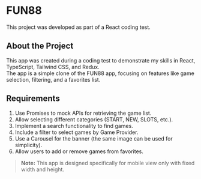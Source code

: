 # FUN88

This project was developed as part of a React coding test.

## About the Project

This app was created during a coding test to demonstrate my skills in React, TypeScript, Tailwind CSS, and Redux.  
The app is a simple clone of the FUN88 app, focusing on features like game selection, filtering, and a favorites list.

## Requirements

1. Use Promises to mock APIs for retrieving the game list.
2. Allow selecting different categories (START, NEW, SLOTS, etc.).
3. Implement a search functionality to find games.
4. Include a filter to select games by Game Provider.
5. Use a Carousel for the banner (the same image can be used for simplicity).
6. Allow users to add or remove games from favorites.

> **Note:** This app is designed specifically for mobile view only with fixed width and height.
